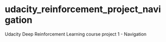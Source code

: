 # udacity_reinforcement_project_navigation
Udacity Deep Reinforcement Learning course project 1 - Navigation
